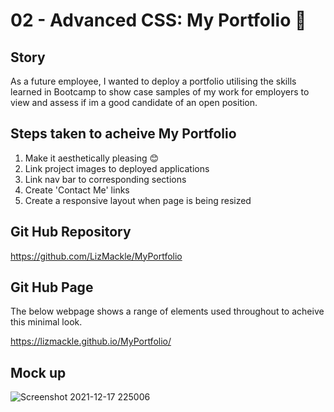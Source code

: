 # 02 - Advanced CSS: My Portfolio 🍃

## Story
As a future employee, I wanted to deploy a portfolio utilising the skills learned in Bootcamp to show case samples of my work for employers to view and assess if im a good candidate of an open position. 

## Steps taken to acheive My Portfolio 
1. Make it aesthetically pleasing 😊
2. Link project images to deployed applications
3. Link nav bar to corresponding sections 
4. Create 'Contact Me' links
5. Create a responsive layout when page is being resized

## Git Hub Repository
https://github.com/LizMackle/MyPortfolio

## Git Hub Page
The below webpage shows a range of elements used throughout to acheive this minimal look. 

https://lizmackle.github.io/MyPortfolio/

## Mock up

![Screenshot 2021-12-17 225006](https://user-images.githubusercontent.com/93589073/146562483-1f6991a0-94a4-47c0-8558-361a7f6b66b1.png)
